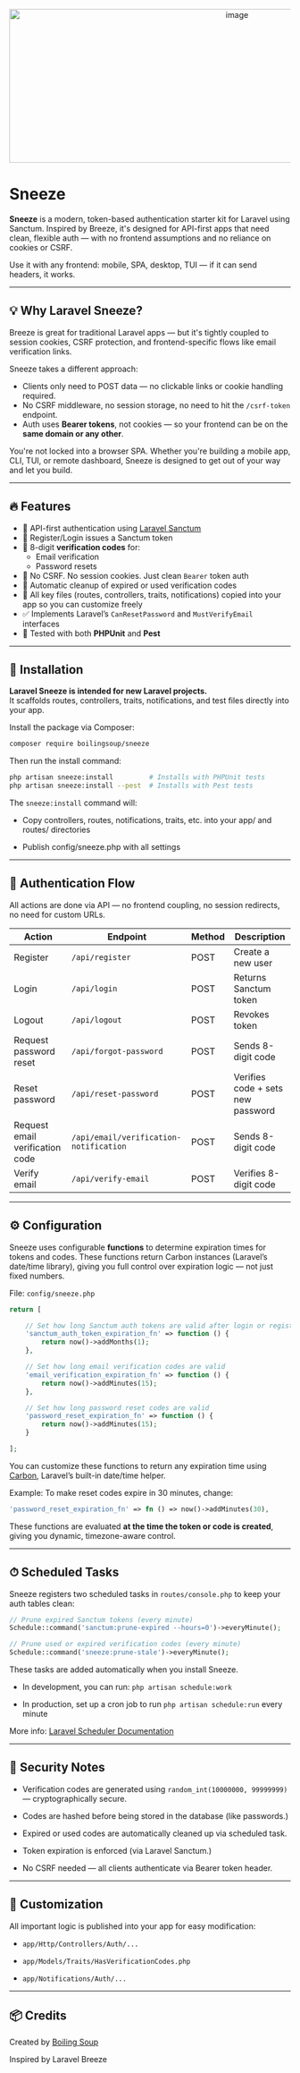 <p align="center" width="100%">
  <img width="800" height="275" alt="image" src="https://github.com/user-attachments/assets/50964b1c-2e80-4e71-a24a-ca313335a663" />
</p>


# Sneeze

**Sneeze** is a modern, token-based authentication starter kit for Laravel using Sanctum. Inspired by Breeze, it's designed for API-first apps that need clean, flexible auth — with no frontend assumptions and no reliance on cookies or CSRF.

Use it with any frontend: mobile, SPA, desktop, TUI — if it can send headers, it works.

---

## 💡 Why Laravel Sneeze?

Breeze is great for traditional Laravel apps — but it's tightly coupled to session cookies, CSRF protection, and frontend-specific flows like email verification links.

Sneeze takes a different approach:

- Clients only need to POST data — no clickable links or cookie handling required.
- No CSRF middleware, no session storage, no need to hit the `/csrf-token` endpoint.
- Auth uses **Bearer tokens**, not cookies — so your frontend can be on the **same domain or any other**.

You're not locked into a browser SPA. Whether you're building a mobile app, CLI, TUI, or remote dashboard, Sneeze is designed to get out of your way and let you build.

---

## 🔥 Features

- 🧪 API-first authentication using [Laravel Sanctum](https://laravel.com/docs/sanctum)
- 🔁 Register/Login issues a Sanctum token
- 🔐 8-digit **verification codes** for:
  - Email verification
  - Password resets
- 🧼 No CSRF. No session cookies. Just clean `Bearer` token auth
- 🧽 Automatic cleanup of expired or used verification codes
- 🧱 All key files (routes, controllers, traits, notifications) copied into your app so you can customize freely
- ✅ Implements Laravel’s `CanResetPassword` and `MustVerifyEmail` interfaces
- 🧪 Tested with both **PHPUnit** and **Pest**

---

## 🚀 Installation

**Laravel Sneeze is intended for new Laravel projects.**  
It scaffolds routes, controllers, traits, notifications, and test files directly into your app.

Install the package via Composer:

```bash
composer require boilingsoup/sneeze
```

Then run the install command:

```bash
php artisan sneeze:install         # Installs with PHPUnit tests
php artisan sneeze:install --pest  # Installs with Pest tests
```
The `sneeze:install` command will:

- Copy controllers, routes, notifications, traits, etc. into your app/ and routes/ directories

- Publish config/sneeze.php with all settings

---

## 🧬 Authentication Flow
All actions are done via API — no frontend coupling, no session redirects, no need for custom URLs.

| Action                             | Endpoint                                 | Method | Description                          |
|-----------------------------------|------------------------------------------|--------|--------------------------------------|
| Register                          | `/api/register`                          | POST   | Create a new user                    |
| Login                             | `/api/login`                             | POST   | Returns Sanctum token                |
| Logout                            | `/api/logout`                            | POST   | Revokes token                        |
| Request password reset            | `/api/forgot-password`                   | POST   | Sends 8-digit code                   |
| Reset password                    | `/api/reset-password`                    | POST   | Verifies code + sets new password    |
| Request email verification code   | `/api/email/verification-notification`   | POST   | Sends 8-digit code                   |
| Verify email                      | `/api/verify-email`                      | POST   | Verifies 8-digit code                |

---

## ⚙️ Configuration
Sneeze uses configurable **functions** to determine expiration times for tokens and codes. These functions return Carbon instances (Laravel’s date/time library), giving you full control over expiration logic — not just fixed numbers.

File: `config/sneeze.php`

```php
return [

    // Set how long Sanctum auth tokens are valid after login or registration
    'sanctum_auth_token_expiration_fn' => function () {
        return now()->addMonths(1);
    },

    // Set how long email verification codes are valid
    'email_verification_expiration_fn' => function () {
        return now()->addMinutes(15);
    },

    // Set how long password reset codes are valid
    'password_reset_expiration_fn' => function () {
        return now()->addMinutes(15);
    }

];
```

You can customize these functions to return any expiration time using [Carbon](https://carbon.nesbot.com/), Laravel’s built-in date/time helper.

Example: To make reset codes expire in 30 minutes, change:

```php
'password_reset_expiration_fn' => fn () => now()->addMinutes(30),
```

These functions are evaluated **at the time the token or code is created**, giving you dynamic, timezone-aware control.

---

## ⏱ Scheduled Tasks
Sneeze registers two scheduled tasks in `routes/console.php` to keep your auth tables clean:

```php
// Prune expired Sanctum tokens (every minute)
Schedule::command('sanctum:prune-expired --hours=0')->everyMinute();

// Prune used or expired verification codes (every minute)
Schedule::command('sneeze:prune-stale')->everyMinute();
```

These tasks are added automatically when you install Sneeze.

- In development, you can run: `php artisan schedule:work`

- In production, set up a cron job to run `php artisan schedule:run` every minute

More info: [Laravel Scheduler Documentation](https://laravel.com/docs/scheduling#running-the-scheduler)

---

## 🔐 Security Notes
- Verification codes are generated using `random_int(10000000, 99999999)` — cryptographically secure.

- Codes are hashed before being stored in the database (like passwords.)

- Expired or used codes are automatically cleaned up via scheduled task.

- Token expiration is enforced (via Laravel Sanctum.)

- No CSRF needed — all clients authenticate via Bearer token header.

---

## 🧱 Customization
All important logic is published into your app for easy modification:

- `app/Http/Controllers/Auth/...`

- `app/Models/Traits/HasVerificationCodes.php`

- `app/Notifications/Auth/...`

---

## 📦 Credits
Created by [Boiling Soup](https://github.com/boilingsoup)

Inspired by Laravel Breeze
